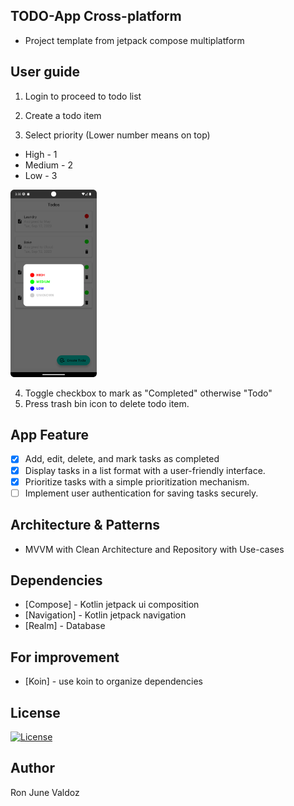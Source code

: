 ## TODO-App Cross-platform
- Project template from jetpack compose multiplatform

## User guide

1. Login to proceed to todo list

2. Create a todo item

3. Select priority (Lower number means on top)

  - High - 1
  - Medium - 2
  - Low - 3
 
   <img src="readme_images/priority_legend.png" height="300px">

4. Toggle checkbox to mark as "Completed" otherwise "Todo"
5. Press trash bin icon to delete todo item.

## App Feature
- [x] Add, edit, delete, and mark tasks as completed
- [x] Display tasks in a list format with a user-friendly interface.
- [x] Prioritize tasks with a simple prioritization mechanism.
- [ ] Implement user authentication for saving tasks securely.

## Architecture & Patterns
- MVVM with Clean Architecture and Repository with Use-cases

## Dependencies
- [Compose] - Kotlin jetpack ui composition
- [Navigation] - Kotlin jetpack navigation
- [Realm] - Database

## For improvement
- [Koin] - use koin to organize dependencies

## License
[![License](https://img.shields.io/badge/License-Apache_2.0-blue.svg)](https://opensource.org/licenses/Apache-2.0)

## Author
Ron June Valdoz
